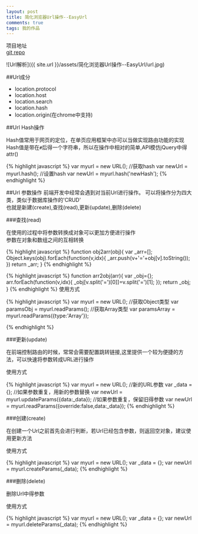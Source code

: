 ```yaml
---
layout: post
title: 简化浏览器Url操作--EasyUrl
comments: true
tags: 我的作品
---
```


项目地址   
[git repo](https://github.com/devWayne/EasyUrl.js)

![Url解析]({{ site.url }}/assets/简化浏览器Url操作--EasyUrl/url.jpg)

##Url成分

- location.protocol
- location.host
- location.search
- location.hash
- location.origin(在chrome中支持)


##Url Hash操作 

Hash值常用于网页的定位，在单页应用框架中亦可以当做实现路由功能的实现   
Hash值是带在`#`后得一个字符串，所以在操作中相对的简单,API模仿jQuery中得attr()  

{% highlight javascript %}
var myurl = new URL();
//获取hash
var newUrl = myurl.hash();
//设置hash
var newUrl = myurl.hash('newHash');
{% endhighlight %}

##Url 参数操作
前端开发中经常会遇到对当前Url进行操作。
可以将操作分为四大类，类似于数据库操作的'CRUD'   
也就是新建(create),查找(read),更新(update),删除(delete)   


###查找(read)

在使用的过程中将参数转换成对象可以更加方便进行操作   
参数在对象和数组之间的互相转换   
   
{% highlight javascript %}
function obj2arr(obj){
    var _arr=[];
    Object.keys(obj).forEach(function(v,idx){
    	_arr.push(v+'='+obj[v].toString());
    })
    return _arr;
}
{% endhighlight %}

{% highlight javascript %}
function arr2obj(arr){
    var _obj={};
    arr.forEach(function(v,idx){
    	_obj[v.split('=')[0]]=v.split('=')[1];
    });
    return _obj;
}
{% endhighlight %}
使用方式   

{% highlight javascript %}
var myurl = new URL();
//获取Object类型
var paramsObj = myurl.readParams();
//获取Array类型
var paramsArray = myurl.readParams({type:'Array'});

{% endhighlight %}

###更新(update)

在前端控制路由的时候，常常会需要配置跳转链接,这里提供一个较为便捷的方法，可以快速将参数转成URL进行操作      

使用方式   

{% highlight javascript %}
var myurl = new URL();
//新的URL参数
var _data = {};
//如果参数重复，用新的参数替换
var newUrl = myurl.updateParams({data:_data});
//如果参数重复，保留旧得参数
var newUrl = myurl.readParams({override:false,data:_data});
{% endhighlight %}

###创建(create)

在创建一个Url之前首先会进行判断，若Url已经包含参数，则返回空对象，建议使用更新方法

使用方式   

{% highlight javascript %}
var myurl = new URL();
var _data = {};
var newUrl = myurl.createParams(_data);
{% endhighlight %}

###删除(delete)

删除Url中得参数

使用方式   

{% highlight javascript %}
var myurl = new URL();
var _data = {};
var newUrl = myurl.deleteParams(_data);
{% endhighlight %}


